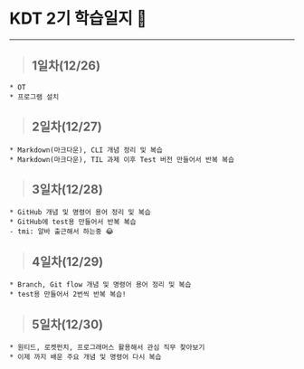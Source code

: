# KDT 2기 학습일지 🔔
---
> ## 1일차(12/26)
    * OT
    * 프로그램 설치

> ## 2일차(12/27)
    * Markdown(마크다운), CLI 개념 정리 및 복습
    * Markdown(마크다운), TIL 과제 이후 Test 버전 만들어서 반복 복습

> ## 3일차(12/28)
    * GitHub 개념 및 명령어 용어 정리 및 복습
    * GitHub에 test용 만들어서 반복 복습
    - tmi: 알바 출근해서 하는중 😂

> ## 4일차(12/29)
    * Branch, Git flow 개념 및 명령어 용어 정리 및 복습
    * test용 만들어서 2번씩 반복 복습!

> ## 5일차(12/30)
    * 원티드, 로켓펀치, 프로그래머스 활용해서 관심 직무 찾아보기
    * 이제 까지 배운 주요 개념 및 명령어 다시 복습